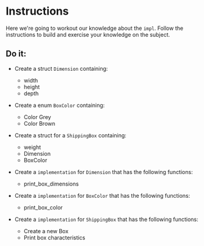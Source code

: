 # Instructions
Here we're going to workout our knowledge about the `impl`. Follow the instructions to build and exercise your knowledge on the subject.


## Do it:
  - Create a struct `Dimension` containing:
    - width
    - height
    - depth

  - Create a enum `BoxColor` containing:
    - Color Grey
    - Color Brown

  - Create a struct for a `ShippingBox` containing:
    - weight
    - Dimension 
    - BoxColor

  - Create a `implementation` for `Dimension` that has the following functions:
    - print_box_dimensions

  - Create a `implementation` for `BoxColor` that has the following functions:
    - print_box_color

  - Create a `implementation` for `ShippingBox` that has the following functions:
    - Create a new Box
    - Print box characteristics
